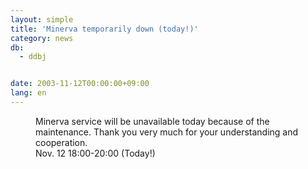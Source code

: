 ```yaml
---
layout: simple
title: 'Minerva temporarily down (today!)'
category: news
db:
  - ddbj


date: 2003-11-12T00:00:00+09:00
lang: en
---
```


<dd>Minerva service will be unavailable today because of the maintenance. Thank you very much for your understanding and cooperation.<br>
<dd>Nov. 12 18:00-20:00 (Today!)</dd>
</dd>
